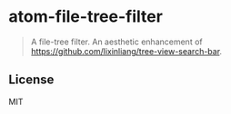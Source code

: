 # atom-file-tree-filter
> A file-tree filter. An aesthetic enhancement of https://github.com/lixinliang/tree-view-search-bar.

## License

MIT
